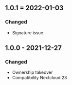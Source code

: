 ## 1.0.1 = 2022-01-03
### Changed
- Signature issue

## 1.0.0 - 2021-12-27
### Changed
- Ownership takeover
- Compatibility Nextcloud 23
